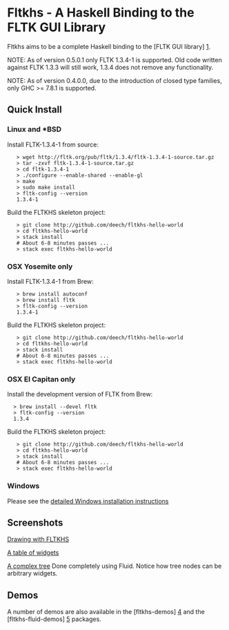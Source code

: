 Fltkhs - A Haskell Binding to the FLTK GUI Library
=============================================

Fltkhs aims to be a complete Haskell binding to the [FLTK GUI library] [1].

NOTE: As of version 0.5.0.1 only FLTK 1.3.4-1 is supported. Old code written against FLTK 1.3.3 will still work, 1.3.4 does not remove any functionality.

NOTE: As of version 0.4.0.0, due to the introduction of closed type families, only GHC >= 7.8.1 is supported.

Quick Install
-------------
### Linux and *BSD
Install FLTK-1.3.4-1 from source:

```
   > wget http://fltk.org/pub/fltk/1.3.4/fltk-1.3.4-1-source.tar.gz
   > tar -zxvf fltk-1.3.4-1-source.tar.gz
   > cd fltk-1.3.4-1
   > ./configure --enable-shared --enable-gl
   > make
   > sudo make install
   > fltk-config --version
   1.3.4-1
```

Build the FLTKHS skeleton project:

```
   > git clone http://github.com/deech/fltkhs-hello-world
   > cd fltkhs-hello-world
   > stack install
   # About 6-8 minutes passes ...
   > stack exec fltkhs-hello-world
```

### OSX Yosemite only

Install FLTK-1.3.4-1 from Brew:

```
   > brew install autoconf
   > brew install fltk
   > fltk-config --version
   1.3.4-1
```
Build the FLTKHS skeleton project:

```
   > git clone http://github.com/deech/fltkhs-hello-world
   > cd fltkhs-hello-world
   > stack install
   # About 6-8 minutes passes ...
   > stack exec fltkhs-hello-world
```

### OSX El Capitan only

Install the development version of FLTK from Brew:

```
  > brew install --devel fltk
  > fltk-config --version
  1.3.4
```
Build the FLTKHS skeleton project:

```
   > git clone http://github.com/deech/fltkhs-hello-world
   > cd fltkhs-hello-world
   > stack install
   # About 6-8 minutes passes ...
   > stack exec fltkhs-hello-world
```

### Windows

Please see the [detailed Windows installation instructions](http://hackage.haskell.org/package/fltkhs/docs/Graphics-UI-FLTK-LowLevel-FLTKHS.html#g:7)

Screenshots
-----------

[Drawing with FLTKHS](images/arc-windows.png)

[A table of widgets](images/widget-table-windows.png)

[A complex tree](images/tree-complex-windows.png) Done completely using Fluid. Notice how tree nodes can be arbitrary widgets.

Demos
-----
A number of demos are also available in the [fltkhs-demos] [4] and the [fltkhs-fluid-demos] [5] packages.

  [1]: http://www.fltk.org/index.php      "FLTK"
  [2]: http://www.fltk.org/software.php
  [3]: http://hackage.haskell.org/package/fltkhs/docs/Graphics-UI-FLTK-LowLevel-FLTKHS.html
  [4]: http://github.com/deech/fltkhs-demos
  [5]: http://github.com/deech/fltkhs-fluid-demos
